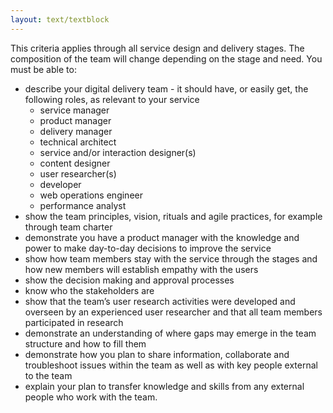 ```yaml
---
layout: text/textblock
---
```

This criteria applies through all service design and delivery stages. The composition of the team will change depending on the stage and need. You must be able to:

- describe your digital delivery team - it should have, or easily get, the following roles, as relevant to your service
  - service manager
  - product manager
  - delivery manager
  - technical architect
  - service and/or interaction designer(s)  
  - content designer
  - user researcher(s)
  - developer
  - web operations engineer
  - performance analyst
- show the team principles, vision, rituals and agile practices, for example through team charter
- demonstrate you have a product manager with the knowledge and power to make day-to-day decisions to improve the service
- show how team members stay with the service through the stages and how new members will establish empathy with the users
- show the decision making and approval processes
- know who the stakeholders are
- show that the team’s user research activities were developed and overseen by an experienced user researcher and that all team members participated in research
- demonstrate an understanding of where gaps may emerge in the team structure and how to fill them
- demonstrate how you plan to share information, collaborate and troubleshoot issues within the team as well as with key people external to the team
- explain your plan to transfer knowledge and skills from any external people who work with the team.
